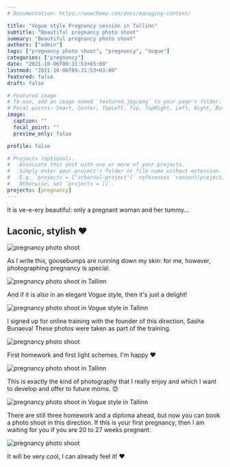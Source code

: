 ```yaml
---
# Documentation: https://wowchemy.com/docs/managing-content/

title: "Vogue style Pregnancy session in Tallinn"
subtitle: "Beautiful pregnancy photo shoot"
summary: "Beautiful pregnancy photo shoot"
authors: ["admin"]
tags: ["pregnancy photo shoot", "pregnancy", "Vogue"]
categories: ["pregnancy"]
date: "2021-10-06T09:31:53+03:00"
lastmod: "2021-10-06T09:31:53+03:00"
featured: false
draft: false

# Featured image
# To use, add an image named `featured.jpg/png` to your page's folder.
# Focal points: Smart, Center, TopLeft, Top, TopRight, Left, Right, BottomLeft, Bottom, BottomRight.
image:
  caption: ""
  focal_point: ""
  preview_only: false

profile: false

# Projects (optional).
#   Associate this post with one or more of your projects.
#   Simply enter your project's folder or file name without extension.
#   E.g. `projects = ["internal-project"]` references `content/project/deep-learning/index.md`.
#   Otherwise, set `projects = []`.
projects: [pregnancy]
---
```

It is ve-e-ery beautiful: only a pregnant woman and her tummy...

## Laconic, stylish ❤️

![pregnancy photo shoot](./pregnancy-photosession-in-Vogue-style-1.jpg)

As I write this, goosebumps are running down my skin: for me, however, photographing pregnancy is special.

![pregnancy photo shoot in Tallinn](./pregnancy-photosession-in-Vogue-style-2.jpg)

And if it is also in an elegant Vogue style, then it's just a delight!

![pregnancy photo shoot in Vogue style in Tallinn](./pregnancy-photosession-in-Vogue-style-3.jpg)

I signed up for online training with the founder of this direction, Sasha Bunaeva! These photos were taken as part of the training.

![pregnancy photo shoot](./pregnancy-photosession-in-Vogue-style-4.jpg)

First homework and first light schemes. I'm happy ❤️

![pregnancy photo shoot in Tallinn](./pregnancy-photosession-in-Vogue-style-5.jpg)

This is exactly the kind of photography that I really enjoy and which I want to develop and offer to future moms. 😍

![pregnancy photo shoot in Vogue style in Tallinn](./pregnancy-photosession-in-Vogue-style-6.jpg)

There are still three homework and a diploma ahead, but now you can book a photo shoot in this direction. If this is your first pregnancy, then I am waiting for you if you are 20 to 27 weeks pregnant.

![pregnancy photo shoot](./pregnancy-photosession-in-Vogue-style-7.jpg)

It will be very cool, I can already feel it! ❤
